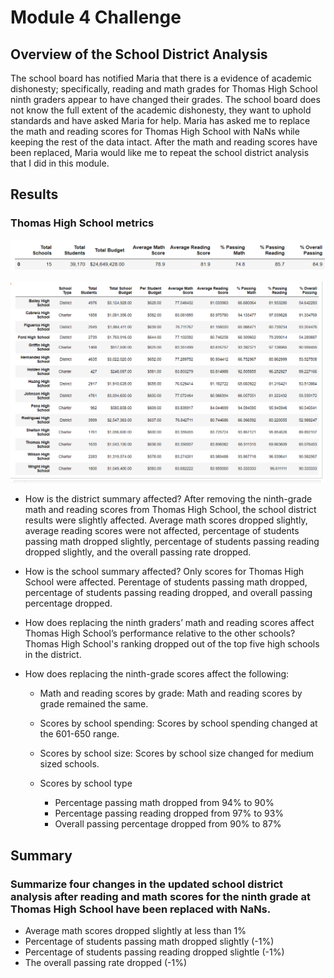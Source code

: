 # Module 4 Challenge
## Overview of the School District Analysis
The school board has notified Maria that there is a evidence of academic dishonesty; specifically, reading and math grades for Thomas 
High School ninth graders appear to have changed their grades. The school board does not know the full extent of the academic dishonesty,
they want to uphold standards and have asked Maria for help.
Maria has asked me to replace the math and reading scores for Thomas High School with NaNs while keeping the rest of the data intact.
After the math and reading scores have been replaced, Maria would like me to repeat the school district analysis that I did in this module.

## Results
### Thomas High School metrics
![Resources/Thomas High School metrics.png](https://github.com/c-ramos/school_district_analysis/blob/007c2171d1afaa3f50ac30800cb9f99950b4b9d7/Resources/Thomas%20High%20School%20metrics.png)

![Resources/School District Summary.png](https://github.com/c-ramos/school_district_analysis/blob/7cdb6dc90cae592bfa53d53d795659be9d4e8e25/Resources/School%20District%20Summary.png)

- How is the district summary affected? After removing the ninth-grade math and reading scores from Thomas High School, the school district results were slightly affected. Average math scores dropped slightly, average reading scores were not affected, percentage of students passing math dropped slightly, percentage of students passing reading dropped slightly, and the overall passing rate dropped.

- How is the school summary affected?
Only scores for Thomas High School were affected. Perentage of students passing math dropped, percentage of students passing reading dropped, and overall passing percentage dropped.

- How does replacing the ninth graders’ math and reading scores affect Thomas High School’s performance relative to the other schools?
Thomas High School's ranking dropped out of the top five high schools in the district.

- How does replacing the ninth-grade scores affect the following:
  - Math and reading scores by grade: Math and reading scores by grade remained the same.
 
  - Scores by school spending: Scores by school spending changed at the 601-650 range.
 
  - Scores by school size: Scores by school size changed for medium sized schools.
  
  - Scores by school type
     - Percentage passing math dropped from 94% to 90%
     - Percentage passing reading dropped from 97% to 93%
     - Overall passing percentage dropped from 90% to 87%
 
## Summary

### Summarize four changes in the updated school district analysis after reading and math scores for the ninth grade at Thomas High School have been replaced with NaNs.
- Average math scores dropped slightly at less than 1%
- Percentage of students passing math dropped slightly (-1%)
- Percentage of students passing reading dropped slightle (-1%)
- The overall passing rate dropped (-1%)

